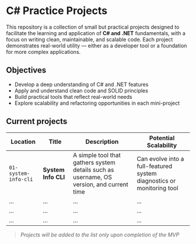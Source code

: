 # C# Practice Projects

This repository is a collection of small but practical projects designed to facilitate the learning and application of **C# and .NET** fundamentals, with a focus on writing clean, maintainable, and scalable code. Each project demonstrates real-world utility — either as a developer tool or a foundation for more complex applications.

## Objectives

- Develop a deep understanding of C# and .NET features
- Apply and understand clean code and SOLID principles
- Build practical tools that reflect real-world needs
- Explore scalability and refactoring opportunities in each mini-project

## Current projects

| Location | Title | Description | Potential Scalability |
|--------|---------|-------------|------------------------|
| `01-system-info-cli` | **System Info CLI** | A simple tool that gathers system details such as username, OS version, and current time | Can evolve into a full-featured system diagnostics or monitoring tool |
| ... | ... | ... | ... |
| ... | ... | ... | ... |
| ... | ... | ... | ... |

> _Projects will be added to the list only upon completion of the MVP_

